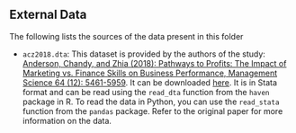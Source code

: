 ## External Data

The following lists the sources of the data present in this folder

- `acz2018.dta`: This dataset is provided by the authors of the study: [Anderson, Chandy, and Zhia (2018): Pathways to Profits: The Impact of Marketing vs. Finance Skills on Business Performance, Management Science 64 (12): 5461-5959](https://doi.org/10.1287/mnsc.2017.2920). It can be downloaded [here](https://pubsonline.informs.org/doi/suppl/10.1287/mnsc.2017.2920). It is in Stata format and can be read using the `read_dta` function from the `haven` package in R. To read the data in Python, you can use the `read_stata` function from the `pandas` package. Refer to the original paper for more information on the data.